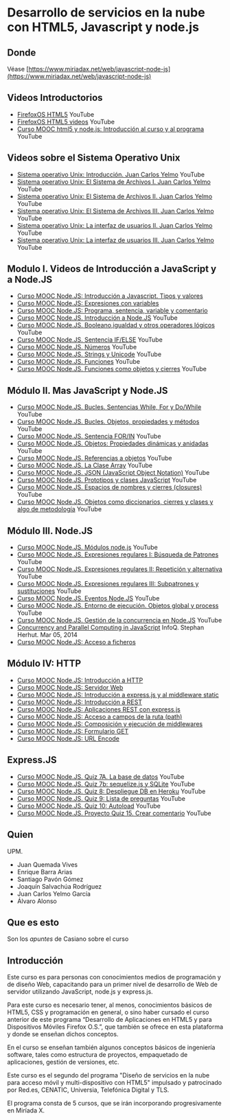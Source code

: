 # Desarrollo de servicios en la nube con HTML5, Javascript y node.js

## Donde

Véase
[https://www.miriadax.net/web/javascript-node-js](https://www.miriadax.net/web/javascript-node-js)

## Videos Introductorios

* [FirefoxOS HTML5](https://www.youtube.com/channel/UCi0iZJ2QSU4koTMJ5WeUaVA) YouTube
* [FirefoxOS HTML5 videos](https://www.youtube.com/user/FirefoxOSHTML5/videos) YouTube
* [Curso MOOC html5 y node.js: Introducción al curso y al programa](https://youtu.be/5uvM7zeLGyQ) YouTube

## Videos sobre el Sistema Operativo Unix

* [Sistema operativo Unix: Introducción. Juan Carlos Yelmo](https://youtu.be/_nRGuGA4G5w) YouTube
* [Sistema operativo Unix: El Sistema de Archivos I. Juan Carlos Yelmo](https://youtu.be/11qPfkJo_b0) YouTube
* [Sistema operativo Unix: El Sistema de Archivos II. Juan Carlos Yelmo](https://youtu.be/VjaEbmT7SQQ) YouTube
* [Sistema operativo Unix: El Sistema de Archivos III. Juan Carlos Yelmo](https://youtu.be/3gY_HiYiimY) YouTube
* [Sistema operativo Unix: La interfaz de usuarios II. Juan Carlos Yelmo](https://youtu.be/oPLOsdjeOwY) YouTube
* [Sistema operativo Unix: La interfaz de usuarios III. Juan Carlos Yelmo](https://youtu.be/5IhawAobXGw) YouTube

## Modulo I. Videos de Introducción a JavaScript y a Node.JS

* [Curso MOOC Node.JS: Introducción a Javascript. Tipos y valores](https://youtu.be/20ek1mYam1o)
* [Curso MOOC Node.JS: Expresiones con variables](https://youtu.be/nImIVpIfXCk)
* [Curso MOOC Node.JS: Programa, sentencia, variable y comentario](https://youtu.be/YmaTo8x_LA8)
* [Curso MOOC Node.JS. Introducción a Node.JS](https://youtu.be/ydzOcjE7-A4) YouTube
* [Curso MOOC Node.JS. Booleano,igualdad y otros operadores lógicos](https://youtu.be/4AUjKP1udRc) YouTube
* [Curso MOOC Node.JS. Sentencia IF/ELSE](https://youtu.be/933cbQ2ZLX8) YouTube
* [Curso MOOC Node.JS. Números](https://youtu.be/3Hns7pxZK9I) YouTube
* [Curso MOOC Node.JS. Strings y Unicode](https://youtu.be/2_K1Z3Tmdak) YouTube
* [Curso MOOC Node.JS. Funciones](https://youtu.be/QFeZqa_VObc) YouTube
* [Curso MOOC Node.JS. Funciones como objetos y cierres](https://youtu.be/uaRP_U53u2E) YouTube

## Módulo II. Mas JavaScript y Node.JS

* [Curso MOOC Node.JS. Bucles. Sentencias While, For y Do/While](https://youtu.be/l4ZNL7aS6rE) YouTube
* [Curso MOOC Node.JS. Bucles. Objetos, propiedades y métodos](https://youtu.be/TvDn8YtyVaw?t=21s) YouTube
* [Curso MOOC Node.JS. Sentencia FOR/IN](https://youtu.be/WA_a9r1bfyc) YouTube
* [Curso MOOC Node.JS. Objetos: Propiedades dinámicas y anidadas](https://youtu.be/jcMLC793ttg) YouTube
* [Curso MOOC Node.JS. Referencias a objetos](https://youtu.be/4zfcU1lGIKc) YouTube
* [Curso MOOC Node.JS. La Clase Array](https://youtu.be/fmgnKkJDgFw) YouTube
* [Curso MOOC Node.JS. JSON (JavaScript Object Notation)](https://youtu.be/Jm6jiPy0C_M) YouTube
* [Curso MOOC Node.JS. Prototipos y clases JavaScript](https://youtu.be/ZaC2TdOn6J8) YouTube
* [Curso MOOC Node.JS. Espacios de nombres y cierres (closures)](https://youtu.be/2MWAt8v92HQ) YouTube
* [Curso MOOC Node.JS. Objetos como diccionarios, cierres y clases y algo de metodología](https://youtu.be/3PQkJCYcEVA) YouTube

## Módulo III. Node.JS

* [Curso MOOC Node.JS. Módulos node.js](https://youtu.be/dRfPBe-HxKE) YouTube
* [Curso MOOC Node.JS. Expresiones regulares I: Búsqueda de Patrones](https://youtu.be/S6EPC4PQv7s) YouTube
* [Curso MOOC Node.JS. Expresiones regulares II: Repetición y alternativa](https://youtu.be/Hg3cp9vNgDo) YouTube
* [Curso MOOC Node.JS. Expresiones regulares III: Subpatrones y sustituciones](https://youtu.be/Cz-71sfyWnQ) YouTube
* [Curso MOOC Node.JS. Eventos Node.JS](https://youtu.be/Cz-71sfyWnQ) YouTube
* [Curso MOOC Node.JS. Entorno de ejecución. Objetos global y process](https://youtu.be/ieCXg4Sx8UY) YouTube
* [Curso MOOC Node.JS. Gestión de la concurrencia en Node.JS](https://youtu.be/3AWeuXsnqdM) YouTube
* [Concurrency and Parallel Computing in JavaScript](http://www.infoq.com/presentations/javascript-concurrency-parallelism) InfoQ. Stephan Herhut. Mar 05, 2014
* [Curso MOOC Node.JS: Acceso a ficheros](https://youtu.be/5YIskyWrtN8)

## Módulo IV: HTTP

* [Curso MOOC Node.JS: Introducción a HTTP](https://youtu.be/KKEMUdLNeN0)
* [Curso MOOC Node.JS: Servidor Web](https://youtu.be/abdFs7jQN6Q)
* [Curso MOOC Node.JS: Introducción a express.js y al middleware static](https://youtu.be/Am6v7apaTkI)
* [Curso MOOC Node.JS: Introducción a REST](https://youtu.be/YTiR8chQ3zY)
* [Curso MOOC Node.JS: Aplicaciones REST con express.js](https://youtu.be/fY8Q0UBjVlA)
* [Curso MOOC Node.JS: Acceso a campos de la ruta (path)](https://youtu.be/y7udaRSB7AA)
* [Curso MOOC Node.JS: Composición y ejecución de middlewares](https://youtu.be/2r6BU7R2RYI)
* [Curso MOOC Node.JS: Formulario GET](https://youtu.be/mRfrUUyL2gE)
* [Curso MOOC Node.JS: URL Encode](https://youtu.be/twaXe7MrNfA)

## Express.JS

* [Curso MOOC Node.JS. Quiz 7A. La base de datos](https://youtu.be/l5nviUiDRDI) YouTube
* [Curso MOOC Node.JS. Quiz 7b: sequelize.js y SQLite](https://youtu.be/mU_GDocS_Ys) YouTube
* [Curso MOOC Node.JS. Quiz 8: Despliegue DB en Heroku](https://youtu.be/_jzjaraiE3A) YouTube
* [Curso MOOC Node.JS. Quiz 9: Lista de preguntas](https://youtu.be/zGT8rVBe2hY) YouTube
* [Curso MOOC Node.JS. Quiz 10: Autoload](https://youtu.be/pSDk_l_jhs0) YouTube
* [Curso MOOC Node.JS. Proyecto Quiz 15. Crear comentario](https://www.youtube.com/watch?v=olCP6o3_zGg) YouTube

## Quien

UPM. 

* Juan Quemada Vives
* Enrique Barra Arias
* Santiago Pavón Gómez
* Joaquín Salvachúa Rodríguez
* Juan Carlos Yelmo García
* Álvaro Alonso

## Que es esto

Son los *apuntes* de Casiano sobre el curso

## Introducción

Este curso es para personas con conocimientos medios de programación
y de diseño Web, capacitando para un primer nivel de desarrollo de
Web de servidor utilizando JavaScript, node.js y express.js. 

Para
este curso es necesario tener, al menos, conocimientos básicos de
HTML5, CSS y programación en general, o sino haber cursado el curso
anterior de este programa “Desarrollo de Aplicaciones en HTML5 y
para Dispositivos Móviles Firefox O.S.”, que también se ofrece en
esta plataforma y donde se enseñan dichos conceptos. 

En el curso
se enseñan también algunos conceptos básicos de ingeniería software,
tales como estructura de proyectos, empaquetado de aplicaciones,
gestión de versiones, etc. 

Este curso es el segundo del programa
"Diseño de servicios en la nube para acceso móvil y multi-dispositivo
con HTML5" 
impulsado y patrocinado por Red.es, CENATIC, Universia,
Telefónica Digital y TLS.

 El programa consta de 5 cursos, que se
irán incorporando progresivamente en Miríada X.
